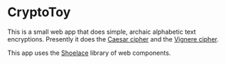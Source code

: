 # CryptoToy

This is a small web app that does simple, archaic alphabetic text encryptions. Presently it does the [Caesar cipher](https://en.wikipedia.org/wiki/Caesar_cipher) and the [Vignere cipher](https://en.wikipedia.org/wiki/Vigen%C3%A8re_cipher).

This app uses the [Shoelace](https://shoelace.style/) library of web components.